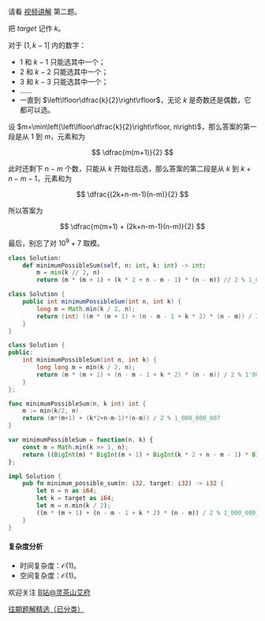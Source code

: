 请看 [视频讲解](https://www.bilibili.com/video/BV1Rx4y1f75Y/) 第二题。

把 $\textit{target}$ 记作 $k$。

对于 $[1,k-1]$ 内的数字：

- $1$ 和 $k-1$ 只能选其中一个；
- $2$ 和 $k-2$ 只能选其中一个；
- $3$ 和 $k-3$ 只能选其中一个；
- ……
- 一直到 $\left\lfloor\dfrac{k}{2}\right\rfloor$，无论 $k$ 是奇数还是偶数，它都可以选。

设 $m=\min\left(\left\lfloor\dfrac{k}{2}\right\rfloor, n\right)$，那么答案的第一段是从 $1$ 到 $m$，元素和为

$$
\dfrac{m(m+1)}{2}
$$

此时还剩下 $n-m$ 个数，只能从 $k$ 开始往后选，那么答案的第二段是从 $k$ 到 $k+n-m-1$，元素和为

$$
\dfrac{(2k+n-m-1)(n-m)}{2}
$$

所以答案为

$$
\dfrac{m(m+1) + (2k+n-m-1)(n-m)}{2}
$$

最后，别忘了对 $10^9+7$ 取模。

```py [sol-Python3]
class Solution:
    def minimumPossibleSum(self, n: int, k: int) -> int:
        m = min(k // 2, n)
        return (m * (m + 1) + (k * 2 + n - m - 1) * (n - m)) // 2 % 1_000_000_007
```

```java [sol-Java]
class Solution {
    public int minimumPossibleSum(int n, int k) {
        long m = Math.min(k / 2, n);
        return (int) ((m * (m + 1) + (n - m - 1 + k * 2) * (n - m)) / 2 % 1_000_000_007);
    }
}
```

```cpp [sol-C++]
class Solution {
public:
    int minimumPossibleSum(int n, int k) {
        long long m = min(k / 2, n);
        return (m * (m + 1) + (n - m - 1 + k * 2) * (n - m)) / 2 % 1'000'000'007;
    }
};
```

```go [sol-Go]
func minimumPossibleSum(n, k int) int {
	m := min(k/2, n)
	return (m*(m+1) + (k*2+n-m-1)*(n-m)) / 2 % 1_000_000_007
}
```

```js [sol-JavaScript]
var minimumPossibleSum = function(n, k) {
    const m = Math.min(k >> 1, n);
    return ((BigInt(m) * BigInt(m + 1) + BigInt(k * 2 + n - m - 1) * BigInt(n - m)) / 2n) % 1_000_000_007n;
};
```

```rust [sol-Rust]
impl Solution {
    pub fn minimum_possible_sum(n: i32, target: i32) -> i32 {
        let n = n as i64;
        let k = target as i64;
        let m = n.min(k / 2);
        ((m * (m + 1) + (n - m - 1 + k * 2) * (n - m)) / 2 % 1_000_000_007) as i32
    }
}
```

#### 复杂度分析

- 时间复杂度：$\mathcal{O}(1)$。
- 空间复杂度：$\mathcal{O}(1)$。

欢迎关注 [B站@灵茶山艾府](https://space.bilibili.com/206214)

[往期题解精选（已分类）](https://github.com/EndlessCheng/codeforces-go/blob/master/leetcode/SOLUTIONS.md)
